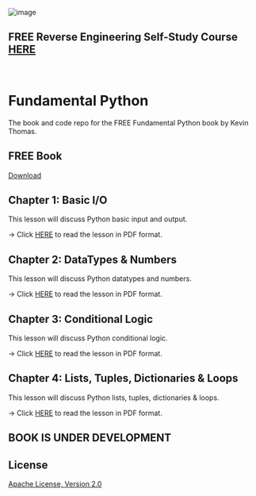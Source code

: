 ![image](https://github.com/mytechnotalent/Fundamental-Python/blob/main/Fundamental%20Python.png?raw=true)

## FREE Reverse Engineering Self-Study Course [HERE](https://github.com/mytechnotalent/Reverse-Engineering-Tutorial)

<br>

# Fundamental Python
The book and code repo for the FREE Fundamental Python book by Kevin Thomas.

## FREE Book
[Download](https://github.com/mytechnotalent/Fundamental-Python/blob/main/Fundamental_Python_ALPHA.pdf)

## Chapter 1: Basic I/O
This lesson will discuss Python basic input and output.

-> Click [HERE](https://github.com/mytechnotalent/Fundamental-Python/blob/main/Fundamental_Python_ALPHA.pdf) to read the lesson in PDF format. <br>

## Chapter 2: DataTypes & Numbers
This lesson will discuss Python datatypes and numbers.

-> Click [HERE](https://github.com/mytechnotalent/Fundamental-Python/blob/main/Fundamental_Python_ALPHA.pdf) to read the lesson in PDF format. <br>

## Chapter 3: Conditional Logic
This lesson will discuss Python conditional logic.

-> Click [HERE](https://github.com/mytechnotalent/Fundamental-Python/blob/main/Fundamental_Python_ALPHA.pdf) to read the lesson in PDF format. <br>

## Chapter 4: Lists, Tuples, Dictionaries & Loops
This lesson will discuss Python lists, tuples, dictionaries & loops.

-> Click [HERE](https://github.com/mytechnotalent/Fundamental-Python/blob/main/Fundamental_Python_ALPHA.pdf) to read the lesson in PDF format. <br>

## BOOK IS UNDER DEVELOPMENT

## License
[Apache License, Version 2.0](https://www.apache.org/licenses/LICENSE-2.0)
